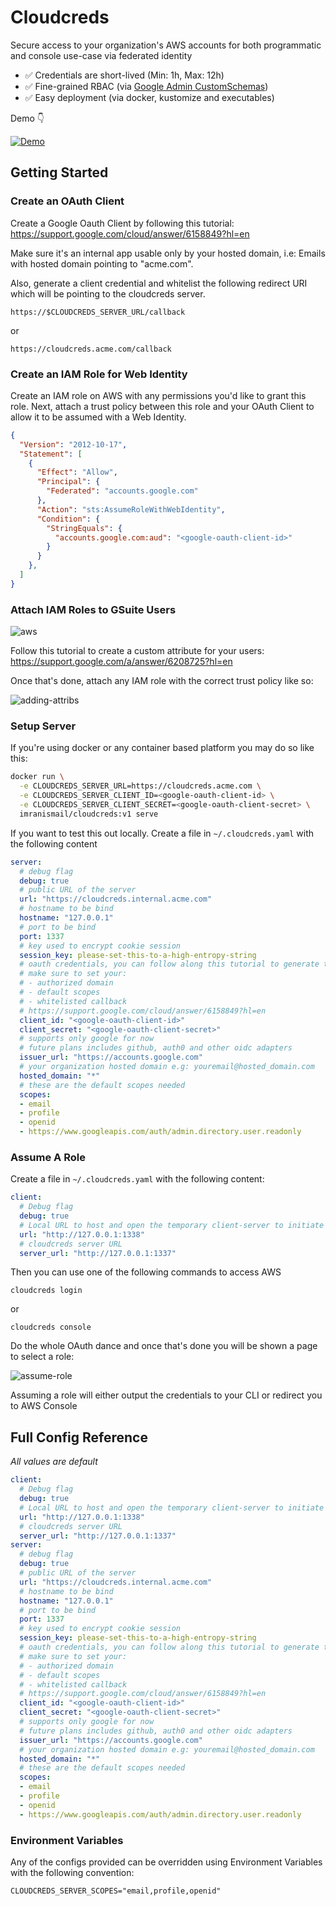 # Cloudcreds

Secure access to your organization's AWS accounts for both programmatic and console use-case via federated identity

- ✅ Credentials are short-lived (Min: 1h, Max: 12h)
- ✅ Fine-grained RBAC (via [Google Admin CustomSchemas](https://developers.google.com/admin-sdk/directory/v1/guides/manage-schemas))
- ✅ Easy deployment (via docker, kustomize and executables)

Demo 👇

[![Demo](https://img.youtube.com/vi/onBf6JFj-IU/0.jpg)](https://www.youtube.com/watch?v=onBf6JFj-IU)

## Getting Started

### Create an OAuth Client

Create a Google Oauth Client by following this tutorial: https://support.google.com/cloud/answer/6158849?hl=en

Make sure it's an internal app usable only by your hosted domain, i.e: Emails with hosted domain pointing to "acme.com".

Also, generate a client credential and whitelist the following redirect URI which will be pointing to the cloudcreds server.

`https://$CLOUDCREDS_SERVER_URL/callback`

or

`https://cloudcreds.acme.com/callback`


### Create an IAM Role for Web Identity

Create an IAM role on AWS with any permissions you'd like to grant this role. Next, attach a trust policy between this role and your OAuth Client to allow it to be assumed with a Web Identity.

```json
{
  "Version": "2012-10-17",
  "Statement": [
    {
      "Effect": "Allow",
      "Principal": {
        "Federated": "accounts.google.com"
      },
      "Action": "sts:AssumeRoleWithWebIdentity",
      "Condition": {
        "StringEquals": {
          "accounts.google.com:aud": "<google-oauth-client-id>"
        }
      }
    },
  ]
}
```

### Attach IAM Roles to GSuite Users

![aws](./docs/images/aws-custom-attributes.png)

Follow this tutorial to create a custom attribute for your users: https://support.google.com/a/answer/6208725?hl=en

Once that's done, attach any IAM role with the correct trust policy like so:

![adding-attribs](./docs/images/adding-custom-attributes.png)

### Setup Server

If you're using docker or any container based platform you may do so like this:

```bash
docker run \
  -e CLOUDCREDS_SERVER_URL=https://cloudcreds.acme.com \
  -e CLOUDCREDS_SERVER_CLIENT_ID=<google-oauth-client-id> \
  -e CLOUDCREDS_SERVER_CLIENT_SECRET=<google-oauth-client-secret> \
  imranismail/cloudcreds:v1 serve
```

If you want to test this out locally. Create a file in `~/.cloudcreds.yaml` with the following content

```yaml
server:
  # debug flag
  debug: true
  # public URL of the server
  url: "https://cloudcreds.internal.acme.com"
  # hostname to be bind
  hostname: "127.0.0.1"
  # port to be bind
  port: 1337
  # key used to encrypt cookie session
  session_key: please-set-this-to-a-high-entropy-string
  # oauth credentials, you can follow along this tutorial to generate them:
  # make sure to set your:
  # - authorized domain
  # - default scopes
  # - whitelisted callback
  # https://support.google.com/cloud/answer/6158849?hl=en
  client_id: "<google-oauth-client-id>"
  client_secret: "<google-oauth-client-secret>"
  # supports only google for now
  # future plans includes github, auth0 and other oidc adapters
  issuer_url: "https://accounts.google.com"
  # your organization hosted domain e.g: youremail@hosted_domain.com
  hosted_domain: "*"
  # these are the default scopes needed
  scopes:
  - email
  - profile
  - openid
  - https://www.googleapis.com/auth/admin.directory.user.readonly
```

### Assume A Role

Create a file in `~/.cloudcreds.yaml` with the following content:

```yaml
client:
  # Debug flag
  debug: true
  # Local URL to host and open the temporary client-server to initiate auth with cloudcreds server
  url: "http://127.0.0.1:1338"
  # cloudcreds server URL
  server_url: "http://127.0.0.1:1337"
```

Then you can use one of the following commands to access AWS

`cloudcreds login`

or

`cloudcreds console`

Do the whole OAuth dance and once that's done you will be shown a page to select a role:

![assume-role](./docs/images/assume-role.png)

Assuming a role will either output the credentials to your CLI or redirect you to AWS Console

## Full Config Reference

*All values are default*

```yaml
client:
  # Debug flag
  debug: true
  # Local URL to host and open the temporary client-server to initiate auth with cloudcreds server
  url: "http://127.0.0.1:1338"
  # cloudcreds server URL
  server_url: "http://127.0.0.1:1337"
server:
  # debug flag
  debug: true
  # public URL of the server
  url: "https://cloudcreds.internal.acme.com"
  # hostname to be bind
  hostname: "127.0.0.1"
  # port to be bind
  port: 1337
  # key used to encrypt cookie session
  session_key: please-set-this-to-a-high-entropy-string
  # oauth credentials, you can follow along this tutorial to generate them:
  # make sure to set your:
  # - authorized domain
  # - default scopes
  # - whitelisted callback
  # https://support.google.com/cloud/answer/6158849?hl=en
  client_id: "<google-oauth-client-id>"
  client_secret: "<google-oauth-client-secret>"
  # supports only google for now
  # future plans includes github, auth0 and other oidc adapters
  issuer_url: "https://accounts.google.com"
  # your organization hosted domain e.g: youremail@hosted_domain.com
  hosted_domain: "*"
  # these are the default scopes needed
  scopes:
  - email
  - profile
  - openid
  - https://www.googleapis.com/auth/admin.directory.user.readonly
```

### Environment Variables

Any of the configs provided can be overridden using Environment Variables with the following convention:

`CLOUDCREDS_SERVER_SCOPES="email,profile,openid"`